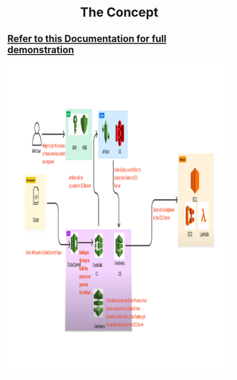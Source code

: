 <html>
<h1> <center>The Concept</center></h1>
<h2> <a href="https://medium.com/@aman.pathak_51134/aws-codepipeline-for-ec2-4d5a53e89d84"> Refer to this Documentation for full demonstration</a></h2>
<center><img src="Study.png" width="1500" height="700"> </center>
</html>